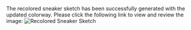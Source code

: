 The recolored sneaker sketch has been successfully generated with the updated colorway. Please click the following link to view and review the image: ![Recolored Sneaker Sketch](https://oaidalleapiprodscus.blob.core.windows.net/private/org-iSAcAu1PYUzvBoqCaZgSi537/user-shRzwIQrn01BLYJRcqtVbaGJ/img-sKIQ0StAlSoVqRdB2XM8vE7h.png?st=2025-06-15T15%3A18%3A11Z&se=2025-06-15T17%3A18%3A11Z&sp=r&sv=2024-08-04&sr=b&rscd=inline&rsct=image/png&skoid=52f8f7b3-ca8d-4b21-9807-8b9df114d84c&sktid=a48cca56-e6da-484e-a814-9c849652bcb3&skt=2025-06-15T00%3A20%3A50Z&ske=2025-06-16T00%3A20%3A50Z&sks=b&skv=2024-08-04&sig=SpNFpWi2LCwo1WiGIO7EYOXCgT8GLyqpekuguE/04Ag%3D)
